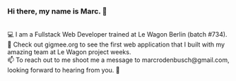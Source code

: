 ### Hi there, my name is Marc. 👋 <br>
<br>
💻 I am a Fullstack Web Developer trained at Le Wagon Berlin (batch #734). <br>
🎸 Check out gigmee.org to see the first web application that I built with my amazing team at Le Wagon project weeks. <br>
📫 To reach out to me shoot me a message to marcrodenbusch@gmail.com, looking forward to hearing from you. 🤗 <br>
